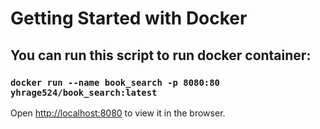 # Getting Started with Docker

## You can run this script to run docker container:

### `docker run --name book_search -p 8080:80 yhrage524/book_search:latest`

Open [http://localhost:8080](http://localhost:8080) to view it in the browser.
